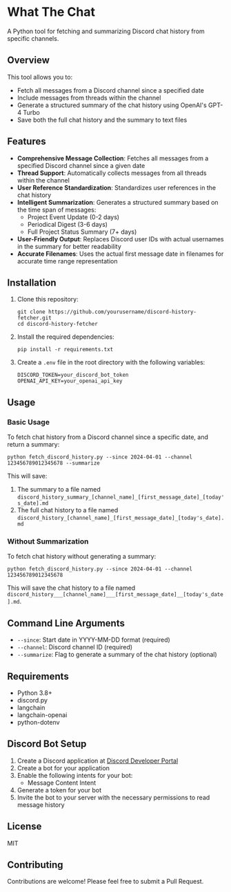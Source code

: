 # What The Chat

A Python tool for fetching and summarizing Discord chat history from specific channels.

## Overview

This tool allows you to:
- Fetch all messages from a Discord channel since a specified date
- Include messages from threads within the channel
- Generate a structured summary of the chat history using OpenAI's GPT-4 Turbo
- Save both the full chat history and the summary to text files

## Features

- **Comprehensive Message Collection**: Fetches all messages from a specified Discord channel since a given date
- **Thread Support**: Automatically collects messages from all threads within the channel
- **User Reference Standardization**: Standardizes user references in the chat history
- **Intelligent Summarization**: Generates a structured summary based on the time span of messages:
  - Project Event Update (0-2 days)
  - Periodical Digest (3-6 days)
  - Full Project Status Summary (7+ days)
- **User-Friendly Output**: Replaces Discord user IDs with actual usernames in the summary for better readability
- **Accurate Filenames**: Uses the actual first message date in filenames for accurate time range representation

## Installation

1. Clone this repository:
   ```
   git clone https://github.com/yourusername/discord-history-fetcher.git
   cd discord-history-fetcher
   ```

2. Install the required dependencies:
   ```
   pip install -r requirements.txt
   ```

3. Create a `.env` file in the root directory with the following variables:
   ```
   DISCORD_TOKEN=your_discord_bot_token
   OPENAI_API_KEY=your_openai_api_key
   ```

## Usage

### Basic Usage

To fetch chat history from a Discord channel since a specific date, and return a summary:

```
python fetch_discord_history.py --since 2024-04-01 --channel 123456789012345678 --summarize
```

This will save:
1. The summary to a file named `discord_history_summary_[channel_name]_[first_message_date]_[today's_date].md`
2. The full chat history to a file named `discord_history_[channel_name]_[first_message_date]_[today's_date].md`

### Without Summarization

To fetch chat history without generating a summary:

```
python fetch_discord_history.py --since 2024-04-01 --channel 123456789012345678
```

This will save the chat history to a file named `discord_history___[channel_name]___[first_message_date]__[today's_date].md`.

## Command Line Arguments

- `--since`: Start date in YYYY-MM-DD format (required)
- `--channel`: Discord channel ID (required)
- `--summarize`: Flag to generate a summary of the chat history (optional)

## Requirements

- Python 3.8+
- discord.py
- langchain
- langchain-openai
- python-dotenv

## Discord Bot Setup

1. Create a Discord application at [Discord Developer Portal](https://discord.com/developers/applications)
2. Create a bot for your application
3. Enable the following intents for your bot:
   - Message Content Intent
4. Generate a token for your bot
5. Invite the bot to your server with the necessary permissions to read message history

## License

MIT

## Contributing

Contributions are welcome! Please feel free to submit a Pull Request.